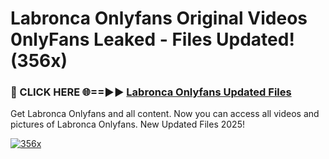 # Labronca Onlyfans Original Videos 0nlyFans Leaked - Files Updated! (356x)

<h3>🔴 CLICK HERE 🌐==►► <a href="https://tinyurl.com/ehrbuxhb" rel="nofollow">Labronca Onlyfans Updated Files</a></h3>

Get Labronca Onlyfans and all content. Now you can access all videos and pictures of Labronca Onlyfans. New Updated Files 2025!

[![356x](https://i.imgur.com/lVYEuWS.gif)](https://tinyurl.com/ehrbuxhb)
